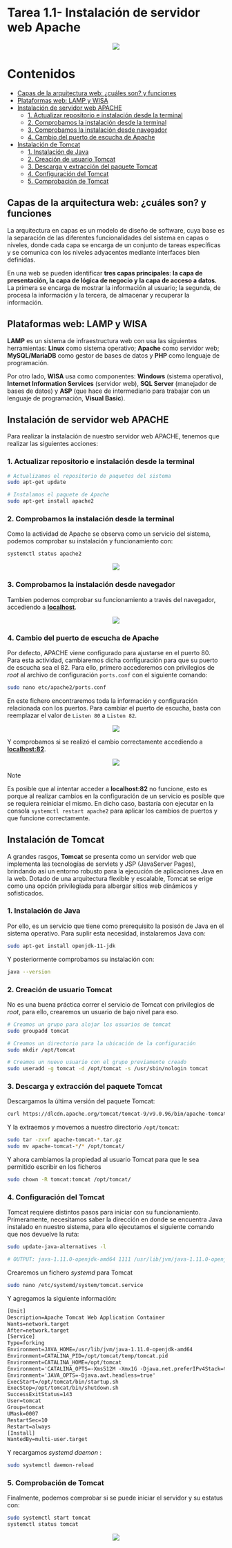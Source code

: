 # Tarea 1.1- Instalación de servidor web Apache

<div align=center>
    <img src="https://miro.medium.com/v2/resize:fit:4096/1*6rDcIgFJQldloIERiUSmzw.png">
</div>

# Contenidos
- [Capas de la arquitectura web: ¿cuáles son? y funciones](#capas-de-la-arquitectura-web-cuáles-son-y-funciones)
- [Plataformas web: LAMP y WISA](#plataformas-web-lamp-y-wisa)
- [Instalación de servidor web APACHE](#instalación-de-servidor-web-apache)
  - [1. Actualizar repositorio e instalación desde la terminal](#1-actualizar-repositorio-e-instalación-desde-la-terminal)
  - [2. Comprobamos la instalación desde la terminal](#2-comprobamos-la-instalación-desde-la-terminal)
  - [3. Comprobamos la instalación desde navegador](#3-comprobamos-la-instalación-desde-navegador)
  - [4. Cambio del puerto de escucha de Apache](#4-cambio-del-puerto-de-escucha-de-apache)
- [Instalación de Tomcat](#instalación-de-tomcat)
  - [1. Instalación de Java](#1-instalación-de-java)
  - [2. Creación de usuario Tomcat](#2-creación-de-usuario-tomcat)
  - [3. Descarga y extracción del paquete Tomcat](#3-descarga-y-extracción-del-paquete-tomcat)
  - [4. Configuración del Tomcat](#4-configuración-del-tomcat)
  - [5. Comprobación de Tomcat](#5-comprobación-de-tomcat)


## Capas de la arquitectura web: ¿cuáles son? y funciones

La arquitectura en capas es un modelo de diseño de software, cuya base es la separación de las diferentes funcionalidades del sistema en capas o niveles, donde cada capa se encarga de un conjunto de tareas específicas y se comunica con los niveles adyacentes mediante interfaces bien definidas.

En una web se pueden identificar __tres capas principales__: __la capa de presentación, la capa de lógica de negocio y la capa de acceso a datos.__ La primera se encarga de mostrar la información al usuario; la segunda, de procesa la información y la tercera, de almacenar y recuperar la información.

## Plataformas web: LAMP y WISA

__LAMP__ es un sistema de infraestructura web con usa las siguientes herramientas: __Linux__ como sistema operativo; __Apache__ como servidor web; __MySQL/MariaDB__ como gestor de bases de datos y __PHP__ como lenguaje de programación.

Por otro lado, __WISA__ usa como componentes: __Windows__ (sistema operativo), __Internet Information Services__ (servidor web), __SQL Server__ (manejador de bases de datos) y __ASP__ (que hace de intermediario para trabajar con un lenguaje de programación, __Visual Basic__).

## Instalación de servidor web APACHE

Para realizar la instalación de nuestro servidor web APACHE, tenemos que realizar las siguientes acciones: 

### 1. Actualizar repositorio e instalación desde la terminal
```sh
# Actualizamos el repositorio de paquetes del sistema
sudo apt-get update

# Instalamos el paquete de Apache
sudo apt-get install apache2    
```

### 2. Comprobamos la instalación desde la terminal

Como la actividad de Apache se observa como un servicio del sistema, podemos comprobar su instalación y funcionamiento con:
```sh
systemctl status apache2
```

<div align=center>
    <img src="./img/comprobacion-consola.png">
</div>

### 3. Comprobamos la instalación desde navegador

Tambien podemos comprobar su funcionamiento a través del navegador, accediendo a __[localhost](http://localhost)__.

<div align=center>
    <img src="./img/comprobacion-navegador.png">
</div>

### 4. Cambio del puerto de escucha de Apache

Por defecto, APACHE viene configurado para ajustarse en el puerto 80. Para esta actividad, cambiaremos dicha configuración para que su puerto de escucha sea el 82. Para ello, primero accederemos con privilegios de _root_ al archivo de configuración `ports.conf` con el siguiente comando:

```sh
sudo nano etc/apache2/ports.conf
```

En este fichero encontraremos toda la información y configuración relacionada con los puertos. Para cambiar el puerto de escucha, basta con reemplazar el valor de `Listen 80` a `Listen 82`.

<div align=center>
    <img src="./img/cambio-puerto.png">
</div>

Y comprobamos si se realizó el cambio correctamente accediendo a __[localhost:82](http://localhost:82)__.

<div align=center>
    <img src="./img/navegador-puerto.png">
</div>

> [!NOTE]
> Es posible que al intentar acceder a __localhost:82__ no funcione, esto es porque al realizar cambios en la configuración de un servicio es posible que se requiera reiniciar el mismo. En dicho caso, bastaría con ejecutar en la consola `systemctl restart apache2` para aplicar los cambios de puertos y que funcione correctamente.

## Instalación de Tomcat

A grandes rasgos, __Tomcat__ se presenta como un servidor web que implementa las tecnologías de servlets y JSP (JavaServer Pages), brindando así un entorno robusto para la ejecución de aplicaciones Java en la web. Dotado de una arquitectura flexible y escalable, Tomcat se erige como una opción privilegiada para albergar sitios web dinámicos y sofisticados.

### 1. Instalación de Java

Por ello, es un servicio que tiene como prerequisito la posisón de Java en el sistema operativo. Para suplir esta necesidad, instalaremos Java con:

```sh
sudo apt-get install openjdk-11-jdk
```

Y posteriormente comprobamos su instalación con:
```sh
java --version
```

### 2. Creación de usuario Tomcat

No es una buena práctica correr el servicio de Tomcat con privilegios de _root_, para ello, crearemos un usuario de bajo nivel para eso.

```sh
# Creamos un grupo para alojar los usuarios de tomcat
sudo groupadd tomcat

# Creamos un directorio para la ubicación de la configuración 
sudo mkdir /opt/tomcat

# Creamos un nuevo usuario con el grupo previamente creado
sudo useradd -g tomcat -d /opt/tomcat -s /usr/sbin/nologin tomcat
```

### 3. Descarga y extracción del paquete Tomcat

Descargamos la última versión del paquete Tomcat:
```sh
curl https://dlcdn.apache.org/tomcat/tomcat-9/v9.0.96/bin/apache-tomcat-9.0.96.tar.gz -o apache-tomcat-9.0.96.tar.gz
```

Y la extraemos y movemos a nuestro directorio `/opt/tomcat`:

```sh
sudo tar -zxvf apache-tomcat-*.tar.gz
sudo mv apache-tomcat-*/* /opt/tomcat/
```

Y ahora cambiamos la propiedad al usuario Tomcat para que le sea permitido escribir en los ficheros

```sh
sudo chown -R tomcat:tomcat /opt/tomcat/
```

### 4. Configuración del Tomcat

Tomcat requiere distintos pasos para iniciar con su funcionamiento. Primeramente, necesitamos saber la dirección en donde se encuentra Java instalado en nuestro sistema, para ello ejecutamos el siguiente comando que nos devuelve la ruta:

```sh
sudo update-java-alternatives -l

# OUTPUT: java-1.11.0-openjdk-amd64 1111 /usr/lib/jvm/java-1.11.0-openjdk-amd64
```

Crearemos un fichero _systemd_ para Tomcat
```sh
sudo nano /etc/systemd/system/tomcat.service
```

Y agregamos la siguiente información:
```txt
[Unit]
Description=Apache Tomcat Web Application Container
Wants=network.target
After=network.target
[Service]
Type=forking
Environment=JAVA_HOME=/usr/lib/jvm/java-1.11.0-openjdk-amd64
Environment=CATALINA_PID=/opt/tomcat/temp/tomcat.pid
Environment=CATALINA_HOME=/opt/tomcat
Environment='CATALINA_OPTS=-Xms512M -Xmx1G -Djava.net.preferIPv4Stack=true'
Environment='JAVA_OPTS=-Djava.awt.headless=true'
ExecStart=/opt/tomcat/bin/startup.sh
ExecStop=/opt/tomcat/bin/shutdown.sh
SuccessExitStatus=143
User=tomcat
Group=tomcat
UMask=0007
RestartSec=10
Restart=always
[Install]
WantedBy=multi-user.target
```

Y recargamos _systemd daemon_ :
```sh
sudo systemctl daemon-reload
```

### 5. Comprobación de Tomcat

Finalmente, podemos comprobar si se puede iniciar el servidor y su estatus con:

```sh
sudo systemctl start tomcat
systemctl status tomcat
```

<div align=center>
    <img src="./img/comprobacion-tomcat.png">
</div>